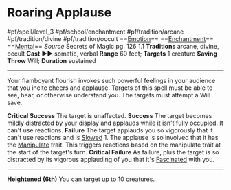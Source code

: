 # Roaring Applause
#pf/spell/level_3 #pf/school/enchantment #pf/tradition/arcane #pf/tradition/divine #pf/tradition/occult
==[Emotion](../../../Traits/Emotion.md)== ==[Enchantment](../../../Traits/Enchantment.md)== ==[Mental](../../../Traits/Mental.md)==
*Source* Secrets of Magic pg. 126 1.1
**Traditions** arcane, divine, occult
**Cast** ►► somatic, verbal
**Range** 60 feet; **Targets** 1 creature
**Saving Throw** Will; **Duration** sustained

---
Your flamboyant flourish invokes such powerful feelings in your audience that you incite cheers and applause. Targets of this spell must be able to see, hear, or otherwise understand you. The targets must attempt a Will save.

**Critical Success** The target is unaffected.
**Success** The target becomes mildly distracted by your display and applauds while it isn't fully occupied. It can't use reactions.
**Failure** The target applauds you so vigorously that it can't use reactions and is [Slowed](../../../Conditions/Slowed.md) 1. The applause is so involved that it has the [Manipulate](../../../Traits/Manipulate.md) trait. This triggers reactions based on the manipulate trait at the start of the target's turn.
**Critical Failure** As failure, plus the target is so distracted by its vigorous applauding of you that it's [Fascinated](../../../Conditions/Fascinated.md) with you.

<hr>

**Heightened (6th)** You can target up to 10 creatures.